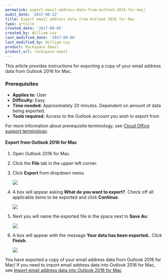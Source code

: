 ```yaml
---
permalink: export-email-address-data-from-outlook-2016-for-mac/
audit_date: '2017-08-22'
title: Export email address data from Outlook 2016 for Mac
type: article
created_date: '2017-09-05'
created_by: William Loy
last_modified_date: '2017-09-06'
last_modified_by: William Loy
product: Rackspace Email
product_url: rackspace-email
---
```


This article provides instructions for exporting a copy of your email address data from Outlook 2016 for Mac.

### Prerequisites

- **Applies to:** User
- **Difficulty:** Easy
- **Time needed:** Approximately 20 minutes. Dependent on amount of data being exported.
- **Tools required:**  Access to the Outlook account you wish to export from

For more information about prerequisite terminology, see [Cloud Office support terminology](/how-to/cloud-office-support-terminology/).


#### Export from Outlook 2016 for Mac
1. Open Outlook 2016 for Mac.
1. Click the **File** tab in the upper-left corner.
2. Click **Export** from dropdown menu

    <img src="{% asset_path rackspace-email/export-email-address-from-outlook-2016-for-mac/file_options2016.png %}" />

3. A box will appear asking **What do you want to export?**. Check off all applicable items to be exported and click **Continue**.

    <img src="{% asset_path rackspace-email/export-email-address-from-outlook-2016-for-mac/advanced2016.png %}" />

4. Next you will name the exported file in the space next to **Save As:**

    <img src="{% asset_path rackspace-email/export-email-address-from-outlook-2016-for-mac/export2016.png %}" />

5. A box will appear with the message **Your data has been exported.**. Click **Finish**.

    <img src="{% asset_path rackspace-email/export-email-address-from-outlook-2016-for-mac/finish_export2016.png %}" />

You have exported a copy of your email address data from Outlook 2016 for Mac! If you need to import email address data into Outlook 2016 for Mac, see [Import email address data into Outlook 2016 for Mac](import-email-address-data-into-outlook-2016-for-mac)
